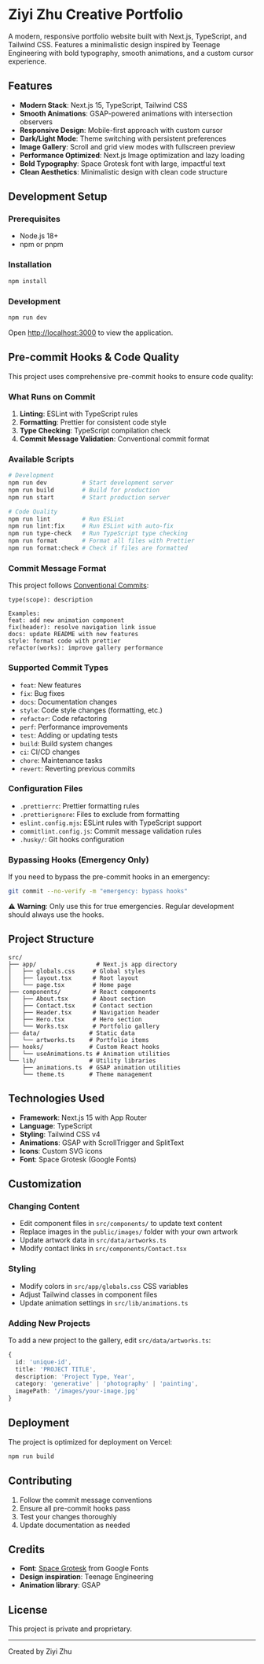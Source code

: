 # Ziyi Zhu Creative Portfolio

A modern, responsive portfolio website built with Next.js, TypeScript, and Tailwind CSS. Features a minimalistic design inspired by Teenage Engineering with bold typography, smooth animations, and a custom cursor experience.

## Features

- **Modern Stack**: Next.js 15, TypeScript, Tailwind CSS
- **Smooth Animations**: GSAP-powered animations with intersection observers
- **Responsive Design**: Mobile-first approach with custom cursor
- **Dark/Light Mode**: Theme switching with persistent preferences
- **Image Gallery**: Scroll and grid view modes with fullscreen preview
- **Performance Optimized**: Next.js Image optimization and lazy loading
- **Bold Typography**: Space Grotesk font with large, impactful text
- **Clean Aesthetics**: Minimalistic design with clean code structure

## Development Setup

### Prerequisites

- Node.js 18+
- npm or pnpm

### Installation

```bash
npm install
```

### Development

```bash
npm run dev
```

Open [http://localhost:3000](http://localhost:3000) to view the application.

## Pre-commit Hooks & Code Quality

This project uses comprehensive pre-commit hooks to ensure code quality:

### What Runs on Commit

1. **Linting**: ESLint with TypeScript rules
2. **Formatting**: Prettier for consistent code style
3. **Type Checking**: TypeScript compilation check
4. **Commit Message Validation**: Conventional commit format

### Available Scripts

```bash
# Development
npm run dev          # Start development server
npm run build        # Build for production
npm run start        # Start production server

# Code Quality
npm run lint         # Run ESLint
npm run lint:fix     # Run ESLint with auto-fix
npm run type-check   # Run TypeScript type checking
npm run format       # Format all files with Prettier
npm run format:check # Check if files are formatted
```

### Commit Message Format

This project follows [Conventional Commits](https://www.conventionalcommits.org/):

```
type(scope): description

Examples:
feat: add new animation component
fix(header): resolve navigation link issue
docs: update README with new features
style: format code with prettier
refactor(works): improve gallery performance
```

### Supported Commit Types

- `feat`: New features
- `fix`: Bug fixes
- `docs`: Documentation changes
- `style`: Code style changes (formatting, etc.)
- `refactor`: Code refactoring
- `perf`: Performance improvements
- `test`: Adding or updating tests
- `build`: Build system changes
- `ci`: CI/CD changes
- `chore`: Maintenance tasks
- `revert`: Reverting previous commits

### Configuration Files

- `.prettierrc`: Prettier formatting rules
- `.prettierignore`: Files to exclude from formatting
- `eslint.config.mjs`: ESLint rules with TypeScript support
- `commitlint.config.js`: Commit message validation rules
- `.husky/`: Git hooks configuration

### Bypassing Hooks (Emergency Only)

If you need to bypass the pre-commit hooks in an emergency:

```bash
git commit --no-verify -m "emergency: bypass hooks"
```

⚠️ **Warning**: Only use this for true emergencies. Regular development should always use the hooks.

## Project Structure

```
src/
├── app/                 # Next.js app directory
│   ├── globals.css     # Global styles
│   ├── layout.tsx      # Root layout
│   └── page.tsx        # Home page
├── components/         # React components
│   ├── About.tsx       # About section
│   ├── Contact.tsx     # Contact section
│   ├── Header.tsx      # Navigation header
│   ├── Hero.tsx        # Hero section
│   └── Works.tsx       # Portfolio gallery
├── data/              # Static data
│   └── artworks.ts    # Portfolio items
├── hooks/             # Custom React hooks
│   └── useAnimations.ts # Animation utilities
└── lib/               # Utility libraries
    ├── animations.ts  # GSAP animation utilities
    └── theme.ts       # Theme management
```

## Technologies Used

- **Framework**: Next.js 15 with App Router
- **Language**: TypeScript
- **Styling**: Tailwind CSS v4
- **Animations**: GSAP with ScrollTrigger and SplitText
- **Icons**: Custom SVG icons
- **Font**: Space Grotesk (Google Fonts)

## Customization

### Changing Content

- Edit component files in `src/components/` to update text content
- Replace images in the `public/images/` folder with your own artwork
- Update artwork data in `src/data/artworks.ts`
- Modify contact links in `src/components/Contact.tsx`

### Styling

- Modify colors in `src/app/globals.css` CSS variables
- Adjust Tailwind classes in component files
- Update animation settings in `src/lib/animations.ts`

### Adding New Projects

To add a new project to the gallery, edit `src/data/artworks.ts`:

```typescript
{
  id: 'unique-id',
  title: 'PROJECT TITLE',
  description: 'Project Type, Year',
  category: 'generative' | 'photography' | 'painting',
  imagePath: '/images/your-image.jpg'
}
```

## Deployment

The project is optimized for deployment on Vercel:

```bash
npm run build
```

## Contributing

1. Follow the commit message conventions
2. Ensure all pre-commit hooks pass
3. Test your changes thoroughly
4. Update documentation as needed

## Credits

- **Font**: [Space Grotesk](https://fonts.google.com/specimen/Space+Grotesk) from Google Fonts
- **Design inspiration**: Teenage Engineering
- **Animation library**: GSAP

## License

This project is private and proprietary.

---

Created by Ziyi Zhu
